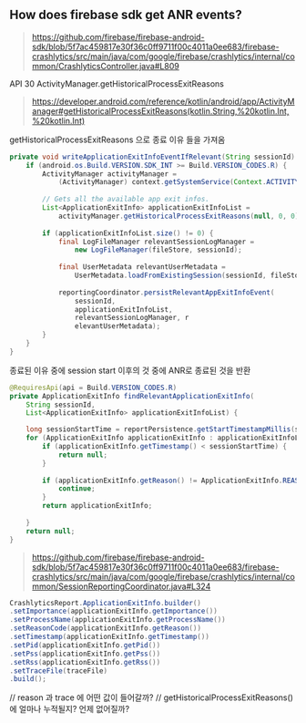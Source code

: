 

## How does firebase sdk get ANR events?


> https://github.com/firebase/firebase-android-sdk/blob/5f7ac459817e30f36c0ff9711f00c4011a0ee683/firebase-crashlytics/src/main/java/com/google/firebase/crashlytics/internal/common/CrashlyticsController.java#L809


API 30  ActivityManager.getHistoricalProcessExitReasons
> https://developer.android.com/reference/kotlin/android/app/ActivityManager#getHistoricalProcessExitReasons(kotlin.String,%20kotlin.Int,%20kotlin.Int)

getHistoricalProcessExitReasons 으로 종료 이유 들을 가져옴

```java
private void writeApplicationExitInfoEventIfRelevant(String sessionId) {  
	if (android.os.Build.VERSION.SDK_INT >= Build.VERSION_CODES.R) {  
		ActivityManager activityManager = 
			(ActivityManager) context.getSystemService(Context.ACTIVITY_SERVICE);  
  
		// Gets all the available app exit infos.  
		List<ApplicationExitInfo> applicationExitInfoList =  
            activityManager.getHistoricalProcessExitReasons(null, 0, 0);  
    
		if (applicationExitInfoList.size() != 0) {  
	        final LogFileManager relevantSessionLogManager = 
		        new LogFileManager(fileStore, sessionId);  
			
			final UserMetadata relevantUserMetadata = 
				UserMetadata.loadFromExistingSession(sessionId, fileStore, backgroundWorker);  
			
			reportingCoordinator.persistRelevantAppExitInfoEvent(
				sessionId, 
				applicationExitInfoList, 
				relevantSessionLogManager, r
				elevantUserMetadata);  
		}  
	}  
}
```

종료된 이유 중에 session start 이후의 것 중에 ANR로 종료된 것을 반환

```java
@RequiresApi(api = Build.VERSION_CODES.R)  
private ApplicationExitInfo findRelevantApplicationExitInfo(  
	String sessionId, 
	List<ApplicationExitInfo> applicationExitInfoList) {  

	long sessionStartTime = reportPersistence.getStartTimestampMillis(sessionId);  
	for (ApplicationExitInfo applicationExitInfo : applicationExitInfoList) {  
		if (applicationExitInfo.getTimestamp() < sessionStartTime) {  
	        return null;  
		}  
        
		if (applicationExitInfo.getReason() != ApplicationExitInfo.REASON_ANR) {  
			continue;  
		}  
		return applicationExitInfo;  
	
	}  
	return null;  
}
```

> https://github.com/firebase/firebase-android-sdk/blob/5f7ac459817e30f36c0ff9711f00c4011a0ee683/firebase-crashlytics/src/main/java/com/google/firebase/crashlytics/internal/common/SessionReportingCoordinator.java#L324


```java
CrashlyticsReport.ApplicationExitInfo.builder()
.setImportance(applicationExitInfo.getImportance())
.setProcessName(applicationExitInfo.getProcessName())
.setReasonCode(applicationExitInfo.getReason())
.setTimestamp(applicationExitInfo.getTimestamp())
.setPid(applicationExitInfo.getPid())
.setPss(applicationExitInfo.getPss())
.setRss(applicationExitInfo.getRss())
.setTraceFile(traceFile)
.build();
```

// reason 과 trace 에 어떤 값이 들어갈까?
// getHistoricalProcessExitReasons() 에 얼마나 누적될지? 언제 없어질까? 

<!--stackedit_data:
eyJoaXN0b3J5IjpbLTExNzY1OTQ1NCwyMTA0ODI1NjA3XX0=
-->